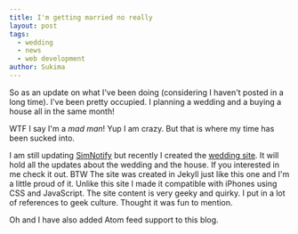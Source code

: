 ```yaml
--- 
title: I'm getting married no really
layout: post
tags:
  - wedding
  - news
  - web development
author: Sukima
---
```

So as an update on what I've been doing (considering I haven't posted in a long
time). I've been pretty occupied. I planning a wedding and a buying a house all in the same month!

WTF I say I'm a _mad man_! Yup I am crazy. But that is where my time has been sucked into.

I am still updating [SimNotify][1] but recently I created the [wedding
site][2]. It will hold all the updates about the wedding and the house. If you
interested in me check it out. BTW The site was created in Jekyll just like
this one and I'm a little proud of it. Unlike this site I made it compatible
with iPhones using CSS and JavaScript. The site content is very geeky and
quirky. I put in a lot of references to geek culture. Thought it was fun to
mention.

Oh and I have also added Atom feed support to this blog.

[1]: http://github.com/sukima/SimNotify
[2]: http://maddywillyoumarryme.com

